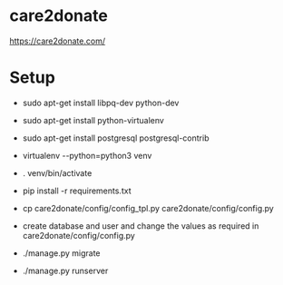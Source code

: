 # care2donate
https://care2donate.com/


# Setup
* sudo apt-get install libpq-dev python-dev
* sudo apt-get install python-virtualenv
* sudo apt-get install postgresql postgresql-contrib

* virtualenv --python=python3 venv
* . venv/bin/activate
* pip install -r requirements.txt

* cp care2donate/config/config_tpl.py care2donate/config/config.py
* create database and user and change the values as required in care2donate/config/config.py
* ./manage.py migrate
* ./manage.py runserver